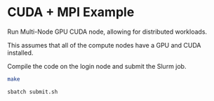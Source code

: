 # CUDA + MPI Example

Run Multi-Node GPU CUDA node, allowing for distributed workloads.

This assumes that all of the compute nodes have a GPU and CUDA installed.

Compile the code on the login node and submit the Slurm job.

```sh
make

sbatch submit.sh
```
